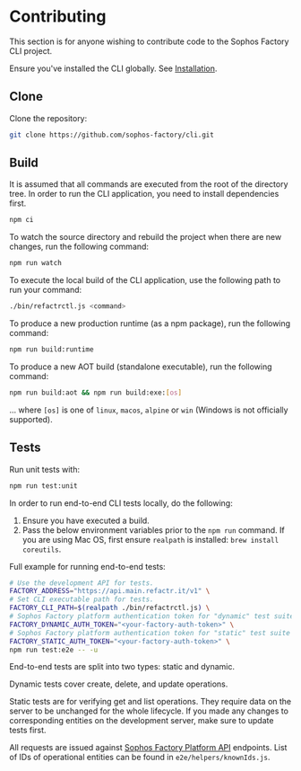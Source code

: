 # Contributing

This section is for anyone wishing to contribute code to the Sophos Factory CLI project.

Ensure you've installed the CLI globally. See [Installation](https://github.com/sophos-factory/cli#installation).

## Clone

Clone the repository: 

```sh
git clone https://github.com/sophos-factory/cli.git
```

## Build

It is assumed that all commands are executed from the root of the directory tree. In order to run the CLI application, you need to install dependencies first.

```sh
npm ci
```

To watch the source directory and rebuild the project when there are new changes, run the following command:

```sh
npm run watch
```

To execute the local build of the CLI application, use the following path to run your command:

```sh
./bin/refactrctl.js <command>
```

To produce a new production runtime (as a npm package), run the following command:

```sh
npm run build:runtime
```

To produce a new AOT build (standalone executable), run the following command:

```sh
npm run build:aot && npm run build:exe:[os]
```

... where `[os]` is one of `linux`, `macos`, `alpine` or `win` (Windows is not officially supported).

## Tests

Run unit tests with:

```sh
npm run test:unit
```

In order to run end-to-end CLI tests locally, do the following:

1. Ensure you have executed a build.
2. Pass the below environment variables prior to the `npm run` command. If you are using Mac OS, first ensure `realpath` is installed: `brew install coreutils`.

Full example for running end-to-end tests:

```sh
# Use the development API for tests.
FACTORY_ADDRESS="https://api.main.refactr.it/v1" \
# Set CLI executable path for tests.
FACTORY_CLI_PATH=$(realpath ./bin/refactrctl.js) \
# Sophos Factory platform authentication token for "dynamic" test suite
FACTORY_DYNAMIC_AUTH_TOKEN="<your-factory-auth-token>" \
# Sophos Factory platform authentication token for "static" test suite
FACTORY_STATIC_AUTH_TOKEN="<your-factory-auth-token>" \
npm run test:e2e -- -u
 ```

End-to-end tests are split into two types: static and dynamic.

Dynamic tests cover create, delete, and update operations.

Static tests are for verifying get and list operations. They require data on the server to be unchanged for the whole lifecycle. If you made any changes to corresponding entities on the development server, make sure to update tests first.

All requests are issued against [Sophos Factory Platform API](https://api.main.refactr.it/v1) endpoints. List of IDs of operational entities can be found in `e2e/helpers/knownIds.js`.
